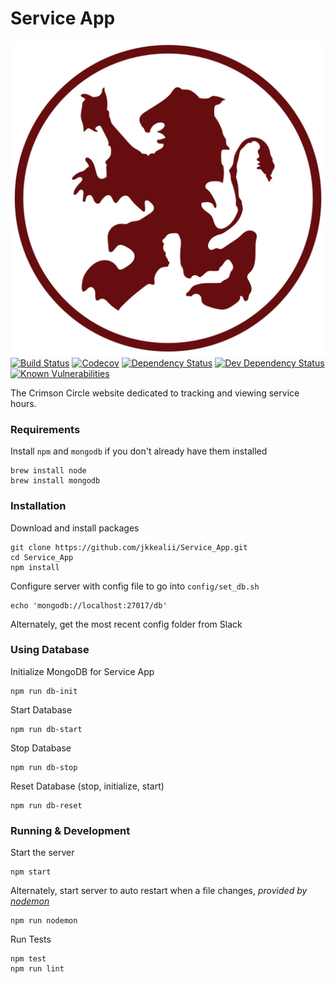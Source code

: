 # Service App
[![LMU Crimson Circle][crimson-img]][crimson-url]
[![Build Status][travis-img]][travis-url]
[![Codecov][codecov-img]][codecov-url]
[![Dependency Status][dependency-img]][dependency-url]
[![Dev Dependency Status][dev-dependency-img]][dev-dependency-url]
[![Known Vulnerabilities][snyk-img]][snyk-url]

The Crimson Circle website dedicated to tracking and viewing service hours.

### Requirements
Install `npm` and `mongodb` if you don't already have them installed
```
brew install node
brew install mongodb
```

### Installation
Download and install packages
```
git clone https://github.com/jkkealii/Service_App.git
cd Service_App
npm install
```

Configure server with config file to go into `config/set_db.sh`
```
echo 'mongodb://localhost:27017/db'
```
Alternately, get the most recent config folder from Slack

### Using Database

Initialize MongoDB for Service App
```
npm run db-init
```

Start Database
```
npm run db-start
```

Stop Database
```
npm run db-stop
```
Reset Database (stop, initialize, start)
```
npm run db-reset
```

### Running & Development

Start the server
```
npm start
```

Alternately, start server to auto restart when a file changes, _provided by [nodemon](https://github.com/remy/nodemon/)_
```
npm run nodemon
```

Run Tests
```
npm test
npm run lint
```

[crimson-img]: resources/large-crimson-logo.png
[crimson-url]: https://github.com/jkealii/Service_App

[travis-img]: https://travis-ci.org/jkkealii/Service_App.svg?branch=master
[travis-url]: https://travis-ci.org/jkkealii/Service_App

[codecov-img]: https://codecov.io/gh/jkkealii/Service_App/branch/master/graph/badge.svg
[codecov-url]: https://codecov.io/gh/jkkealii/Service_App

[dependency-img]: https://david-dm.org/jkkealii/Service_App.svg
[dependency-url]: https://david-dm.org/jkkealii/Service_App

[dev-dependency-img]: https://david-dm.org/jkkealii/Service_App/dev-status.svg
[dev-dependency-url]: https://david-dm.org/jkkealii/Service_App?type=dev

[snyk-img]: https://snyk.io/test/github/jkkealii/Service_App.git/badge.svg
[snyk-url]: https://snyk.io/test/github/jkkealii/Service_App.git
